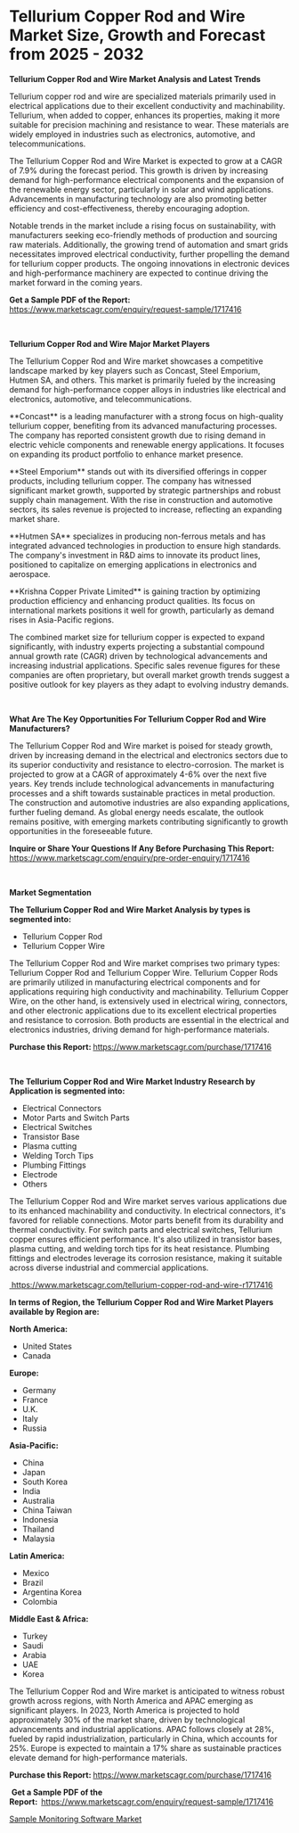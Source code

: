 <p><h1>Tellurium Copper Rod and Wire Market Size, Growth and Forecast from 2025 - 2032</h1></p><p><strong>Tellurium Copper Rod and Wire Market Analysis and Latest Trends</strong></p>
<p><p>Tellurium copper rod and wire are specialized materials primarily used in electrical applications due to their excellent conductivity and machinability. Tellurium, when added to copper, enhances its properties, making it more suitable for precision machining and resistance to wear. These materials are widely employed in industries such as electronics, automotive, and telecommunications.</p><p>The Tellurium Copper Rod and Wire Market is expected to grow at a CAGR of 7.9% during the forecast period. This growth is driven by increasing demand for high-performance electrical components and the expansion of the renewable energy sector, particularly in solar and wind applications. Advancements in manufacturing technology are also promoting better efficiency and cost-effectiveness, thereby encouraging adoption.</p><p>Notable trends in the market include a rising focus on sustainability, with manufacturers seeking eco-friendly methods of production and sourcing raw materials. Additionally, the growing trend of automation and smart grids necessitates improved electrical conductivity, further propelling the demand for tellurium copper products. The ongoing innovations in electronic devices and high-performance machinery are expected to continue driving the market forward in the coming years.</p></p>
<p><strong>Get a Sample PDF of the Report:&nbsp;</strong> <a href="https://www.marketscagr.com/enquiry/request-sample/1717416?utm_campaign=3442&utm_medium=2&utm_source=Github&utm_content=ia&utm_term=30032025&utm_id=tellurium-copper-rod-and-wire">https://www.marketscagr.com/enquiry/request-sample/1717416</a></p>
<p>&nbsp;</p>
<p><strong>Tellurium Copper Rod and Wire Major Market Players</strong></p>
<p><p>The Tellurium Copper Rod and Wire market showcases a competitive landscape marked by key players such as Concast, Steel Emporium, Hutmen SA, and others. This market is primarily fueled by the increasing demand for high-performance copper alloys in industries like electrical and electronics, automotive, and telecommunications.</p><p>**Concast** is a leading manufacturer with a strong focus on high-quality tellurium copper, benefiting from its advanced manufacturing processes. The company has reported consistent growth due to rising demand in electric vehicle components and renewable energy applications. It focuses on expanding its product portfolio to enhance market presence.</p><p>**Steel Emporium** stands out with its diversified offerings in copper products, including tellurium copper. The company has witnessed significant market growth, supported by strategic partnerships and robust supply chain management. With the rise in construction and automotive sectors, its sales revenue is projected to increase, reflecting an expanding market share.</p><p>**Hutmen SA** specializes in producing non-ferrous metals and has integrated advanced technologies in production to ensure high standards. The company's investment in R&D aims to innovate its product lines, positioned to capitalize on emerging applications in electronics and aerospace.</p><p>**Krishna Copper Private Limited** is gaining traction by optimizing production efficiency and enhancing product qualities. Its focus on international markets positions it well for growth, particularly as demand rises in Asia-Pacific regions.</p><p>The combined market size for tellurium copper is expected to expand significantly, with industry experts projecting a substantial compound annual growth rate (CAGR) driven by technological advancements and increasing industrial applications. Specific sales revenue figures for these companies are often proprietary, but overall market growth trends suggest a positive outlook for key players as they adapt to evolving industry demands.</p></p>
<p>&nbsp;</p>
<p><strong>What Are The Key Opportunities For Tellurium Copper Rod and Wire Manufacturers?</strong></p>
<p><p>The Tellurium Copper Rod and Wire market is poised for steady growth, driven by increasing demand in the electrical and electronics sectors due to its superior conductivity and resistance to electro-corrosion. The market is projected to grow at a CAGR of approximately 4-6% over the next five years. Key trends include technological advancements in manufacturing processes and a shift towards sustainable practices in metal production. The construction and automotive industries are also expanding applications, further fueling demand. As global energy needs escalate, the outlook remains positive, with emerging markets contributing significantly to growth opportunities in the foreseeable future.</p></p>
<p><strong>Inquire or Share Your Questions If Any Before Purchasing This Report:</strong> <a href="https://www.marketscagr.com/enquiry/pre-order-enquiry/1717416?utm_campaign=3442&utm_medium=2&utm_source=Github&utm_content=ia&utm_term=30032025&utm_id=tellurium-copper-rod-and-wire">https://www.marketscagr.com/enquiry/pre-order-enquiry/1717416</a></p>
<p>&nbsp;</p>
<p><strong>Market Segmentation</strong></p>
<p><strong>The Tellurium Copper Rod and Wire Market Analysis by types is segmented into:</strong></p>
<p><ul><li>Tellurium Copper Rod</li><li>Tellurium Copper Wire</li></ul></p>
<p><p>The Tellurium Copper Rod and Wire market comprises two primary types: Tellurium Copper Rod and Tellurium Copper Wire. Tellurium Copper Rods are primarily utilized in manufacturing electrical components and for applications requiring high conductivity and machinability. Tellurium Copper Wire, on the other hand, is extensively used in electrical wiring, connectors, and other electronic applications due to its excellent electrical properties and resistance to corrosion. Both products are essential in the electrical and electronics industries, driving demand for high-performance materials.</p></p>
<p><strong>Purchase this Report:&nbsp;</strong><a href="https://www.marketscagr.com/purchase/1717416?utm_campaign=3442&utm_medium=2&utm_source=Github&utm_content=ia&utm_term=30032025&utm_id=tellurium-copper-rod-and-wire">https://www.marketscagr.com/purchase/1717416</a></p>
<p>&nbsp;</p>
<p><strong>The Tellurium Copper Rod and Wire Market Industry Research by Application is segmented into:</strong></p>
<p><ul><li>Electrical Connectors</li><li>Motor Parts and Switch Parts</li><li>Electrical Switches</li><li>Transistor Base</li><li>Plasma cutting</li><li>Welding Torch Tips</li><li>Plumbing Fittings</li><li>Electrode</li><li>Others</li></ul></p>
<p><p>The Tellurium Copper Rod and Wire market serves various applications due to its enhanced machinability and conductivity. In electrical connectors, it's favored for reliable connections. Motor parts benefit from its durability and thermal conductivity. For switch parts and electrical switches, Tellurium copper ensures efficient performance. It's also utilized in transistor bases, plasma cutting, and welding torch tips for its heat resistance. Plumbing fittings and electrodes leverage its corrosion resistance, making it suitable across diverse industrial and commercial applications.</p></p>
<p><a href="https://www.marketscagr.com/tellurium-copper-rod-and-wire-r1717416?utm_campaign=3442&utm_medium=2&utm_source=Github&utm_content=ia&utm_term=30032025&utm_id=tellurium-copper-rod-and-wire">&nbsp;https://www.marketscagr.com/tellurium-copper-rod-and-wire-r1717416</a></p>
<p><strong>In terms of Region, the Tellurium Copper Rod and Wire Market Players available by Region are:</strong></p>
<p>
    <p> <strong> North America: </strong>
        <ul>
            <li>United States</li>
            <li>Canada</li>
        </ul>
        </p> 
    <p> <strong> Europe: </strong>
        <ul>
            <li>Germany</li>
            <li>France</li>
            <li>U.K.</li>
            <li>Italy</li>
            <li>Russia</li>
        </ul>
        </p> 
    <p> <strong> Asia-Pacific: </strong>
        <ul>
            <li>China</li>
            <li>Japan</li>
            <li>South Korea</li>
            <li>India</li>
            <li>Australia</li>
            <li>China Taiwan</li>
            <li>Indonesia</li>
            <li>Thailand</li>
            <li>Malaysia</li>
        </ul>
        </p> 
    <p> <strong> Latin America: </strong>
        <ul>
            <li>Mexico</li>
            <li>Brazil</li>
            <li>Argentina Korea</li>
            <li>Colombia</li>
        </ul>
        </p> 
    <p> <strong> Middle East & Africa: </strong>
        <ul>
            <li>Turkey</li>
            <li>Saudi</li>
            <li>Arabia</li>
            <li>UAE</li>
            <li>Korea</li>
        </ul>
    </p>
    </p>
<p><p>The Tellurium Copper Rod and Wire market is anticipated to witness robust growth across regions, with North America and APAC emerging as significant players. In 2023, North America is projected to hold approximately 30% of the market share, driven by technological advancements and industrial applications. APAC follows closely at 28%, fueled by rapid industrialization, particularly in China, which accounts for 25%. Europe is expected to maintain a 17% share as sustainable practices elevate demand for high-performance materials.</p></p>
<p><strong>Purchase this Report: </strong><a href="https://www.marketscagr.com/purchase/1717416?utm_campaign=3442&utm_medium=2&utm_source=Github&utm_content=ia&utm_term=30032025&utm_id=tellurium-copper-rod-and-wire">https://www.marketscagr.com/purchase/1717416</a></p>
<p>&nbsp;<strong>Get a Sample PDF of the Report:&nbsp;&nbsp;</strong><a href="https://www.marketscagr.com/enquiry/request-sample/1717416?utm_campaign=3442&utm_medium=2&utm_source=Github&utm_content=ia&utm_term=30032025&utm_id=tellurium-copper-rod-and-wire">https://www.marketscagr.com/enquiry/request-sample/1717416</a></p>
<p><strong></strong></p>
<p><p><a href="https://github.com/forgazerbyjt/Market-Research-Report-List-1/blob/main/sample-monitoring-software-market.md?utm_campaign=3442&utm_medium=2&utm_source=Github&utm_content=ia&utm_term=30032025&utm_id=tellurium-copper-rod-and-wire">Sample Monitoring Software Market</a></p></p>